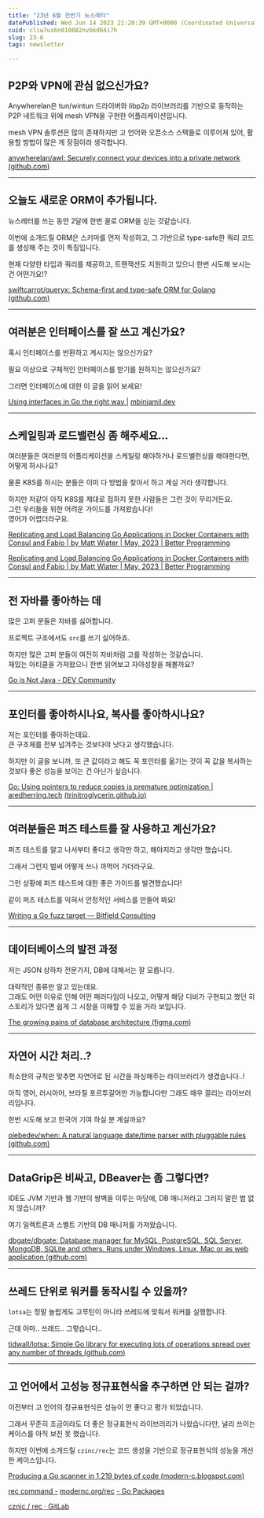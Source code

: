 ```yaml
---
title: "23년 6월 전반기 뉴스레터"
datePublished: Wed Jun 14 2023 21:20:39 GMT+0000 (Coordinated Universal Time)
cuid: cliw7us6n010082nvbkd64i7h
slug: 23-6
tags: newsletter

---
```


## P2P와 VPN에 관심 없으신가요?

Anywherelan은 tun/wintun 드라이버와 libp2p 라이브러리를 기반으로 동작하는 P2P 네트워크 위에 mesh VPN을 구현한 어플리케이션입니다.

mesh VPN 솔루션은 많이 존재하지만 고 언어와 오픈소스 스택들로 이루어져 있어, 활용할 방법이 많은 게 장점이라 생각합니다.

[anywherelan/awl: Securely connect your devices into a private network (](https://github.com/anywherelan/awl)[github.com](http://github.com)[)](https://github.com/anywherelan/awl)

---

## 오늘도 새로운 ORM이 추가됩니다.

뉴스레터를 쓰는 동안 2달에 한번 꼴로 ORM을 싣는 것같습니다.

이번에 소개드릴 ORM은 스키마를 먼저 작성하고, 그 기반으로 type-safe한 쿼리 코드를 생성해 주는 것이 특징입니다.

현재 다양한 타입과 쿼리를 제공하고, 트랜잭션도 지원하고 있으니 한번 시도해 보시는 건 어떤가요!?

[swiftcarrot/queryx: Schema-first and type-safe ORM for Golang (](https://github.com/swiftcarrot/queryx)[github.com](http://github.com)[)](https://github.com/swiftcarrot/queryx)

---

## 여러분은 인터페이스를 잘 쓰고 계신가요?

혹시 인터페이스를 반환하고 계시지는 않으신가요?

필요 이상으로 구체적인 인터페이스를 받기를 원하지는 않으신가요?

그러면 인터페이스에 대한 이 글을 읽어 보세요!

[Using interfaces in Go the right way |](https://mbinjamil.dev/writings/using-interfaces-in-go/) [mbinjamil.dev](http://mbinjamil.dev)

---

## 스케일링과 로드밸런싱 좀 해주세요...

여러분들은 여러분의 어플리케이션을 스케일링 해야하거나 로드밸런싱을 해야한다면, 어떻게 하시나요?

물론 K8S를 하시는 분들은 이미 다 방법을 찾아서 하고 계실 거라 생각합니다.

하지만 저같이 아직 K8S를 제대로 접하지 못한 사람들은 그런 것이 무리거든요.  
그런 우리들을 위한 어려운 가이드를 가져왔습니다!  
영어가 어렵더라구요.

[Replicating and Load Balancing Go Applications in Docker Containers with Consul and Fabio | by Matt Wiater | May, 2023 | Better Programming](https://betterprogramming.pub/replicating-and-load-balancing-go-applications-in-docker-containers-with-consul-and-fabio-3ec5eed15154)

[Replicating and Load Balancing Go Applications in Docker Containers with Consul and Fabio | by Matt Wiater | May, 2023 | Better Programming](https://betterprogramming.pub/replicating-and-load-balancing-go-applications-in-docker-containers-with-consul-and-fabio-3ec5eed15154)

---

## 전 자바를 좋아하는 데

많은 고퍼 분들은 자바를 싫어합니다.

프로젝트 구조에서도 `src`를 쓰기 싫어하죠.

하지만 많은 고퍼 분들이 여전히 자바처럼 고를 작성하는 것같습니다.  
재밌는 아티클을 가져왔으니 한번 읽어보고 자아성찰을 해볼까요?

[Go is Not Java - DEV Community](https://dev.to/jarrodhroberson/go-is-not-java-1bd8)

---

## 포인터를 좋아하시나요, 복사를 좋아하시나요?

저는 포인터를 좋아하는데요.  
큰 구조체를 전부 넘겨주는 것보다야 낫다고 생각했습니다.

하지만 이 글을 보니까, 또 큰 값이라고 해도 꼭 포인터를 옮기는 것이 꼭 값을 복사하는 것보다 좋은 성능을 보이는 건 아닌가 싶습니다.

[Go: Using pointers to reduce copies is premature optimization |](https://trinitroglycerin.github.io/2023/06/10/Go-Using-pointers-to-reduce-copies-is-premature-optimization/) [aredherring.tech](http://aredherring.tech) [(](https://trinitroglycerin.github.io/2023/06/10/Go-Using-pointers-to-reduce-copies-is-premature-optimization/)[trinitroglycerin.github.io](http://trinitroglycerin.github.io)[)](https://trinitroglycerin.github.io/2023/06/10/Go-Using-pointers-to-reduce-copies-is-premature-optimization/)

---

## 여러분들은 퍼즈 테스트를 잘 사용하고 계신가요?

퍼즈 테스트를 알고 나서부터 좋다고 생각만 하고, 해야지라고 생각만 했습니다.

그래서 그런지 벌써 어떻게 쓰나 까먹어 가더라구요.

그런 상황에 퍼즈 테스트에 대한 좋은 가이드를 발견했습니다!

같이 퍼즈 테스트를 익혀서 안정적인 서비스를 만들어 봐요!

[Writing a Go fuzz target — Bitfield Consulting](https://bitfieldconsulting.com/golang/fuzz-target)

---

## 데이터베이스의 발전 과정

저는 JSON 상하차 전문가지, DB에 대해서는 잘 모릅니다.

대략적인 종류만 알고 있는데요.  
그래도 어떤 이유로 인해 어떤 패러다임이 나오고, 어떻게 해당 디비가 구현되고 했던 히스토리가 있다면 쉽게 그 시장을 이해할 수 있을 거라 보입니다.

[The growing pains of database architecture (](https://www.figma.com/blog/how-figma-scaled-to-multiple-databases/)[figma.com](http://figma.com)[)](https://www.figma.com/blog/how-figma-scaled-to-multiple-databases/)

---

## 자연어 시간 처리..?

최소한의 규칙만 맞추면 자연어로 된 시간을 파싱해주는 라이브러리가 생겼습니다..!

아직 영어, 러시아어, 브라질 포르투갈어만 가능합니다만 그래도 매우 끌리는 라이브러리입니다.

한번 시도해 보고 한국어 기여 하실 분 계실까요?

[olebedev/when: A natural language date/time parser with pluggable rules (](https://github.com/olebedev/when)[github.com](http://github.com)[)](https://github.com/olebedev/when)

---

## DataGrip은 비싸고, DBeaver는 좀 그렇다면?

IDE도 JVM 기반과 웹 기반이 쌍벽을 이루는 마당에, DB 매니저라고 그러지 말란 법 없지 않습니까?

여기 일렉트론과 스벨트 기반의 DB 매니저를 가져왔습니다.

[dbgate/dbgate: Database manager for MySQL, PostgreSQL, SQL Server, MongoDB, SQLite and others. Runs under Windows, Linux, Mac or as web application (](https://github.com/dbgate/dbgate)[github.com](http://github.com)[)](https://github.com/dbgate/dbgate)

---

## 쓰레드 단위로 워커를 동작시킬 수 있을까?

`lotsa`는 정말 놀랍게도 고루틴이 아니라 쓰레드에 맞춰서 워커를 실행합니다.

근데 아마.. 쓰레드.. 그렇습니다..

[tidwall/lotsa: Simple Go library for executing lots of operations spread over any number of threads (](https://github.com/tidwall/lotsa)[github.com](http://github.com)[)](https://github.com/tidwall/lotsa)

---

## 고 언어에서 고성능 정규표현식을 추구하면 안 되는 걸까?

이전부터 고 언어의 정규표현식은 성능이 안 좋다고 평가 되었습니다.

그래서 꾸준히 조금이라도 더 좋은 정규표현식 라이브러리가 나왔습니다만, 널리 쓰이는 케이스를 아직 보진 못 했습니다.

하지만 이번에 소개드릴 `czinc/rec`는 코드 생성을 기반으로 정규표현식의 성능을 개선한 케이스입니다.

[Producing a Go scanner in 1,219 bytes of code (](https://modern-c.blogspot.com/2023/05/producing-go-scanner-in-1219-bytes-of.html?m=1)[modern-c.blogspot.com](http://modern-c.blogspot.com)[)](https://modern-c.blogspot.com/2023/05/producing-go-scanner-in-1219-bytes-of.html?m=1)

[rec command -](https://pkg.go.dev/modernc.org/rec) [modernc.org/rec](http://modernc.org/rec) [- Go Packages](https://pkg.go.dev/modernc.org/rec)

[cznic / rec · GitLab](https://gitlab.com/cznic/rec)